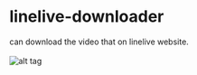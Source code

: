 # linelive-downloader
can download the video that on linelive website.<br>
<br>
![alt tag](https://i.imgur.com/xRgkVOi.png)
